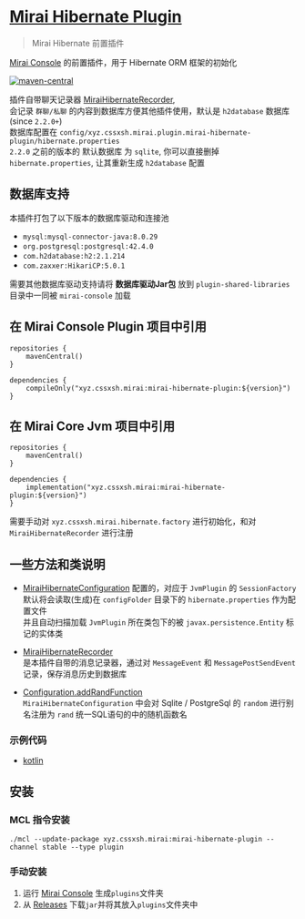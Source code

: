 # [Mirai Hibernate Plugin](https://github.com/cssxsh/mirai-hibernate-plugin)

> Mirai Hibernate 前置插件

[Mirai Console](https://github.com/mamoe/mirai-console) 的前置插件，用于 Hibernate ORM 框架的初始化

[![maven-central](https://img.shields.io/maven-central/v/xyz.cssxsh.mirai/mirai-hibernate-plugin)](https://search.maven.org/artifact/xyz.cssxsh.mirai/mirai-hibernate-plugin)

插件自带聊天记录器 [MiraiHibernateRecorder](src/main/kotlin/xyz/cssxsh/mirai/hibernate/MiraiHibernateLoader.kt),  
会记录 `群聊/私聊` 的内容到数据库方便其他插件使用，默认是 `h2database` 数据库(since `2.2.0+`)  
数据库配置在 `config/xyz.cssxsh.mirai.plugin.mirai-hibernate-plugin/hibernate.properties`  
`2.2.0` 之前的版本的 默认数据库 为 `sqlite`, 你可以直接删掉 `hibernate.properties`, 让其重新生成 `h2database` 配置  

## 数据库支持

本插件打包了以下版本的数据库驱动和连接池

* `mysql:mysql-connector-java:8.0.29`
* `org.postgresql:postgresql:42.4.0`
* `com.h2database:h2:2.1.214`
* `com.zaxxer:HikariCP:5.0.1`

需要其他数据库驱动支持请将 **数据库驱动Jar包** 放到 `plugin-shared-libraries` 目录中一同被 `mirai-console` 加载

## 在 Mirai Console Plugin 项目中引用

```
repositories {
    mavenCentral()
}

dependencies {
    compileOnly("xyz.cssxsh.mirai:mirai-hibernate-plugin:${version}")
}
```

## 在 Mirai Core Jvm 项目中引用

```
repositories {
    mavenCentral()
}

dependencies {
    implementation("xyz.cssxsh.mirai:mirai-hibernate-plugin:${version}")
}
```
需要手动对 `xyz.cssxsh.mirai.hibernate.factory` 进行初始化，和对 `MiraiHibernateRecorder` 进行注册

## 一些方法和类说明

* [MiraiHibernateConfiguration](src/main/kotlin/xyz/cssxsh/mirai/hibernate/MiraiHibernateConfiguration.kt)
  配置的，对应于 `JvmPlugin` 的 `SessionFactory`  
  默认将会读取(生成)在 `configFolder` 目录下的 `hibernate.properties` 作为配置文件  
  并且自动扫描加载 `JvmPlugin` 所在类包下的被 `javax.persistence.Entity` 标记的实体类

* [MiraiHibernateRecorder](src/main/kotlin/xyz/cssxsh/mirai/hibernate/MiraiHibernateRecorder.kt)  
  是本插件自带的消息记录器，通过对 `MessageEvent` 和 `MessagePostSendEvent` 记录，保存消息历史到数据库

* [Configuration.addRandFunction](src/main/kotlin/xyz/cssxsh/hibernate/Criteria.kt)  
  `MiraiHibernateConfiguration` 中会对 Sqlite / PostgreSql 的 `random` 进行别名注册为 `rand` 统一SQL语句的中的随机函数名

### 示例代码

* [kotlin](src/test/kotlin/xyz/cssxsh/mirai/test/MiraiHibernatePluginTest.kt)

## 安装

### MCL 指令安装

`./mcl --update-package xyz.cssxsh.mirai:mirai-hibernate-plugin --channel stable --type plugin`

### 手动安装

1. 运行 [Mirai Console](https://github.com/mamoe/mirai-console) 生成`plugins`文件夹
1. 从 [Releases](https://github.com/cssxsh/mirai-hibernate-plugin/releases) 下载`jar`并将其放入`plugins`文件夹中